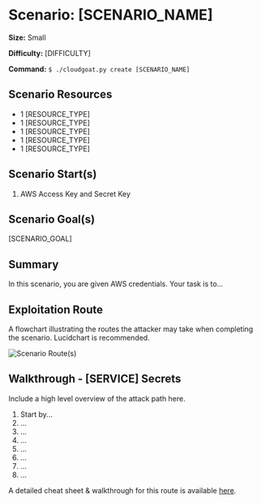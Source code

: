 # Scenario: [SCENARIO_NAME]

**Size:** Small

**Difficulty:** [DIFFICULTY]

**Command:** `$ ./cloudgoat.py create [SCENARIO_NAME]`

## Scenario Resources

- 1 [RESOURCE_TYPE]
- 1 [RESOURCE_TYPE]
- 1 [RESOURCE_TYPE]
- 1 [RESOURCE_TYPE]
- 1 [RESOURCE_TYPE]

## Scenario Start(s)

1. AWS Access Key and Secret Key

## Scenario Goal(s)

[SCENARIO_GOAL]

## Summary

In this scenario, you are given AWS credentials. Your task is to...

## Exploitation Route

A flowchart illustrating the routes the attacker may take when completing the scenario. Lucidchart is recommended.

![Scenario Route(s)](https://rhinosecuritylabs.com/wp-content/uploads/2018/07/cloudgoat-e1533043938802-1140x400.jpg)

## Walkthrough - [SERVICE] Secrets

Include a high level overview of the attack path here. 

1. Start by...
2. ...
3. ...
4. ...
5. ...
6. ...
7. ...
8. ...

A detailed cheat sheet & walkthrough for this route is available [here](./cheat_sheet.md). 
